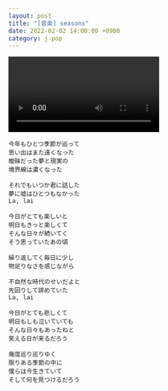 ```yaml
---
layout: post
title: "[音楽] seasons"
date: 2022-02-02 14:00:00 +0900
category: j-pop
---
```


<div class="video-container">
    <video id="player" class="video-js vjs-default-skin vjs-big-play-centered" data-json="/public/json/seasons.json"></video>
</div>

```
今年もひとつ季節が巡って
思い出はまた遠くなった
曖昧だった夢と現実の
境界線は濃くなった

それでもいつか君に話した
夢に嘘はひとつもなかった
La, lai

今日がとても楽しいと
明日もきっと楽しくて
そんな日々が続いてく
そう思っていたあの頃

繰り返してく毎日に少し
物足りなさを感じながら

不自然な時代のせいだよと
先回りして諦めていた
La, lai

今日がとても悲しくて
明日もしも泣いていても
そんな日々もあったねと
笑える日が来るだろう

幾度巡り巡りゆく
限りある季節の中に
僕らは今生きていて
そして何を見つけるだろう
```